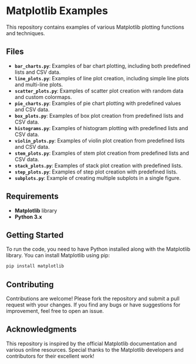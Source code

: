 # Matplotlib Examples

This repository contains examples of various Matplotlib plotting functions and techniques.

## Files

- **`bar_charts.py`**: Examples of bar chart plotting, including both predefined lists and CSV data.
- **`line_plots.py`**: Examples of line plot creation, including simple line plots and multi-line plots.
- **`scatter_plots.py`**: Examples of scatter plot creation with random data and custom colormaps.
- **`pie_charts.py`**: Examples of pie chart plotting with predefined values and CSV data.
- **`box_plots.py`**: Examples of box plot creation from predefined lists and CSV data.
- **`histograms.py`**: Examples of histogram plotting with predefined lists and CSV data.
- **`violin_plots.py`**: Examples of violin plot creation from predefined lists and CSV data.
- **`stem_plots.py`**: Examples of stem plot creation from predefined lists and CSV data.
- **`stack_plots.py`**: Examples of stack plot creation with predefined lists.
- **`step_plots.py`**: Examples of step plot creation with predefined lists.
- **`subplots.py`**: Example of creating multiple subplots in a single figure.

## Requirements

- **Matplotlib** library
- **Python 3.x**

## Getting Started

To run the code, you need to have Python installed along with the Matplotlib library. You can install Matplotlib using pip:

```bash
pip install matplotlib
```


## Contributing
Contributions are welcome! Please fork the repository and submit a pull request with your changes. If you find any bugs or have suggestions for improvement, feel free to open an issue.

## Acknowledgments
This repository is inspired by the official Matplotlib documentation and various online resources. Special thanks to the Matplotlib developers and contributors for their excellent work!
